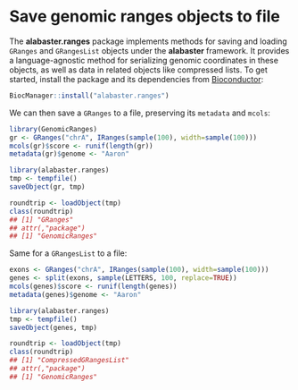 # Save genomic ranges objects to file

The **alabaster.ranges** package implements methods for saving and loading `GRanges` and `GRangesList` objects under the **alabaster** framework.
It provides a language-agnostic method for serializing genomic coordinates in these objects, as well as data in related objects like compressed lists.
To get started, install the package and its dependencies from [Bioconductor](https://bioconductor.org/packages/alabaster.ranges):

```r
BiocManager::install("alabaster.ranges")
```

We can then save a `GRanges` to a file, preserving its `metadata` and `mcols`:

```r
library(GenomicRanges)
gr <- GRanges("chrA", IRanges(sample(100), width=sample(100)))
mcols(gr)$score <- runif(length(gr))
metadata(gr)$genome <- "Aaron"

library(alabaster.ranges)
tmp <- tempfile()
saveObject(gr, tmp)

roundtrip <- loadObject(tmp)
class(roundtrip)
## [1] "GRanges"
## attr(,"package")
## [1] "GenomicRanges"
```

Same for a `GRangesList` to a file:

```r
exons <- GRanges("chrA", IRanges(sample(100), width=sample(100)))
genes <- split(exons, sample(LETTERS, 100, replace=TRUE))
mcols(genes)$score <- runif(length(genes))
metadata(genes)$genome <- "Aaron"

library(alabaster.ranges)
tmp <- tempfile()
saveObject(genes, tmp)

roundtrip <- loadObject(tmp)
class(roundtrip)
## [1] "CompressedGRangesList"
## attr(,"package")
## [1] "GenomicRanges"
```
